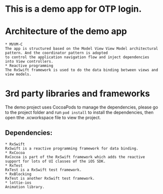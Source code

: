 # This is a demo app for OTP login.

# Architecture of the demo app

    * MVVM-C
    The app is structured based on the Model View View Model architectural pattern. And the coordinator pattern is adopted
    to control the application navigation flow and inject dependencies into View controllers.
    * Reactive programming
    The RxSwift framework is used to do the data binding between views and view models.

# 3rd party libraries and frameworks 

The demo project uses CocoaPods to manage the dependencies, please go to the project folder and run `pod install` to install the dependencies, then open tthe .xcworkspace file to view the project.

## Dependencies:

    * RxSwift
    RxSwift is a reactive programming framework for data binding.
    * RxCocoa
    RxCocoa is part of the RxSwift framework which adds the reactive support for lots of UI classes of the iOS SDK.
    * RxTest
    RxTest is a RxSwift test framework.
    * RxBlocking
    RxTest is another RxSwift test framework.
    * lottie-ios
    Animation library.